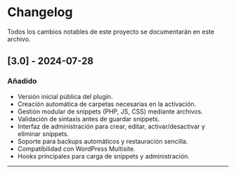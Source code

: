 # Changelog

Todos los cambios notables de este proyecto se documentarán en este archivo.

## [3.0] - 2024-07-28
### Añadido
- Versión inicial pública del plugin.
- Creación automática de carpetas necesarias en la activación.
- Gestión modular de snippets (PHP, JS, CSS) mediante archivos.
- Validación de sintaxis antes de guardar snippets.
- Interfaz de administración para crear, editar, activar/desactivar y eliminar snippets.
- Soporte para backups automáticos y restauración sencilla.
- Compatibilidad con WordPress Multisite.
- Hooks principales para carga de snippets y administración.

---
